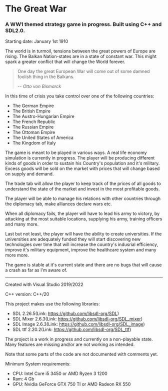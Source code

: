 # The Great War
### A WW1 themed strategy game in progress. Built using C++ and SDL2.0.

Starting date: January 1st 1910

The world is in turmoil, tensions between the great powers of Europe are rising.
The Balkan Nation-states are in a state of constant war.
This might spark a greater conflict that will change the World forever.

> One day the great European War will come out of some damned foolish thing in the Balkans.
>
> -- _Otto von Bismarck_

In this time of crisis you take control over one of the following countries:
- The German Empire
- The British Empire
- The Austro-Hungarian Empire
- The French Republic
- The Russian Empire
- The Ottoman Empire
- The United States of America
- The Kingdom of Italy

The game is meant to be played in various ways.
A real life economy simulation is currently in progress.
The player will be producing different kinds of goods
in order to sustain his Country's population and it's military.
Excess goods will be sold on the market with prices that will change
based on supply and demand.

The trade tab will allow the player to keep track of the prices of all goods to understand the state of the market and invest in the most profitable goods.

The player will be able to manage his relations with other countries through the diplomacy tab, make alliances declare wars etc.

When all diplomacy fails, the player will have to lead his army to victory, by attacking at the most suitable locations, supplying his army, training officers and many more.

Last but not least, the player will have the ability to create universities. If the universities are adequately funded they will start discovering new technologies over time that will increase the country's indusrial efficiency, improve it's military equipment, improve the healthcare system and many more more.

The game is stable at it's current state and there are 
no bugs that will cause a crash as far as I'm aware of.

---

Created with Visual Studio 2019/2022

C++ version: C++/20

This project makes use the following libraries:
- SDL 2.26.5(Link: https://github.com/libsdl-org/SDL)
- SDL Mixer 2.6.3(Link: https://github.com/libsdl-org/SDL_mixer)
- SDL Image 2.6.3(Link: https://github.com/libsdl-org/SDL_image)
- SDL ttf 2.20.2(Link: https://github.com/libsdl-org/SDL_ttf)

The project is a work in progress and currently on a non-playable state.
Many features are missing and/or are not working as intended.

Note that some parts of the code are not documented with comments yet.

Minimum System requirements:

- CPU: Intel Core i5 3450 or AMD Ryzen 3 1200
- Ram: 4 Gb
- GPU: Nvidia GeForce GTX 750 TI or AMD Radeon RX 550
